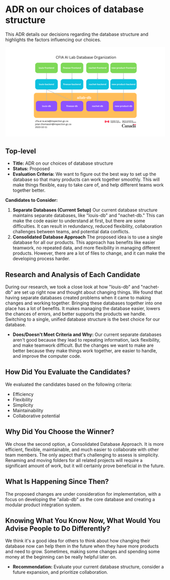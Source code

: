 # ADR on our choices of database structure

This ADR details our decisions regarding the database structure and highlights the factors influencing our choices.

![AiLab-db](./002-database-structure-diagram.png)

## Top-level
- **Title:** ADR on our choices of database structure
- **Status:** Proposed
- **Evaluation Criteria:** We want to figure out the best way to set up the database so that many products can work together smoothly. This will make things flexible, easy to take care of, and help different teams work together better.

**Candidates to Consider:**
1. **Separate Databases (Current Setup)**
Our current database structure maintains separate databases, like "louis-db" and "nachet-db." This can make the code easier to understand at first, but there are some difficulties. It can result in redundancy, reduced flexibility, collaboration challenges between teams, and potential data conflicts.
3. **Consolidated Database Approach**
The proposed idea is to use a single database for all our products.
This approach has benefits like easier teamwork, no repeated data, and more flexibility in managing different products.
However, there are a lot of files to change, and it can make the developing process harder.

## Research and Analysis of Each Candidate
During our research, we took a close look at how "louis-db" and "nachet-db" are set up right now and thought about changing things. We found that having separate databases created problems when it came to making changes and working together. Bringing these databases together into one place has a lot of benefits. It makes managing the database easier, lowers the chances of errors, and better supports the products we handle. Switching to a single, unified database structure is the best choice for our database.

- **Does/Doesn't Meet Criteria and Why:**
Our current separate databases aren't good because they lead to repeating information, lack flexibility, and make teamwork difficult. But the changes we want to make are better because they make things work together, are easier to handle, and improve the computer code.

## How Did You Evaluate the Candidates?
We evaluated the candidates based on the following criteria:
- Efficiency
- Flexibility
- Simplicity
- Maintainability
- Collaborative potential

## Why Did You Choose the Winner?
We chose the second option, a Consolidated Database Approach. It is more efficient, flexible, maintainable, and much easier to collaborate with other team members. The only aspect that's challenging to assess is simplicity. Renaming and moving folders for all related projects will require a significant amount of work, but it will certainly prove beneficial in the future.

## What Is Happening Since Then?
The proposed changes are under consideration for implementation, with a focus on developing the "ailab-db" as the core database and creating a modular product integration system.

## Knowing What You Know Now, What Would You Advise People to Do Differently?
We think it's a good idea for others to think about how changing their database now can help them in the future when they have more products and need to grow. Sometimes, making some changes and spending some money at the beginning can be really helpful later on.

- **Recommendation:**
Evaluate your current database structure, consider a future expansion, and prioritize collaboration.
